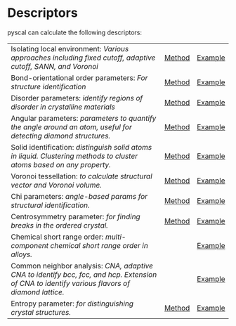 # Descriptors

pyscal can calculate the following descriptors:

|   |   |   |
| -------- | ------- | ------- |
| Isolating local environment: *Various approaches including fixed cutoff, adaptive cutoff, SANN, and Voronoi* | [Method](methods/01_neighbors)    |  [Example](../examples/05_finding_neighbors) |
| Bond-orientational order parameters: *For structure identification* | [Method](methods/02_steinhardt)    |  [Example](../examples/06_steinhardt_parameters) |
| Disorder parameters: *identify regions of disorder in crystalline materials* | [Method](methods/04_disorder)    |  [Example](../examples/07_disorder_parameters) |
| Angular parameters: *parameters to quantify the angle around an atom, useful for detecting diamond structures.* | [Method](methods/05_angular)    |  [Example](../examples/08_angular_parameters) |
| Solid identification: *distinguish solid atoms in liquid. Clustering methods to cluster atoms based on any property.* | [Method](methods/03_solidliquid)    |  [Example](../examples/09_distinguishing_solid_liquid) |
| Voronoi tessellation: *to calculate structural vector and Voronoi volume.* | [Method](methods/06_voronoi)    |  [Example](../examples/10_voronoi_tessellation) |
| Chi parameters: *angle-based params for structural identification.* | [Method](methods/05_angular)    |  [Example](../examples/11_chi_params) |
| Centrosymmetry parameter: *for finding breaks in the ordered crystal.* | [Method](methods/07_centrosymmetry)    |  [Example](../examples/12_centrosymmetry_parameter) |
| Chemical short range order: *multi-component chemical short range order in alloys.* |      |  [Example](../examples/13_short_range_order) |
| Common neighbor analysis: *CNA, adaptive CNA to identify bcc, fcc, and hcp. Extension of CNA to identify various flavors of diamond lattice.* |      |  [Example](../examples/14_common_neighbor_analysis) |
| Entropy parameter: *for distinguishing crystal structures.* |  [Method](methods/08_entropy)    |  [Example](../examples/16_entropy_parameter) |


